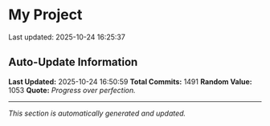 # My Project


Last updated: 2025-10-24 16:25:37


























































































































































































































































































































































































































































































































































































































































































































































































































































































































































































































































































































































































































































































































































































































































































































































































































































































































































































































































































































































## Auto-Update Information

**Last Updated:** 2025-10-24 16:50:59
**Total Commits:** 1491
**Random Value:** 1053
**Quote:** _Progress over perfection._

---
_This section is automatically generated and updated._